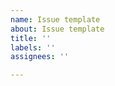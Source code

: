 ```yaml
---
name: Issue template
about: Issue template
title: ''
labels: ''
assignees: ''

---
```


<!--
Thank you for creating a new issue!

For questions, feedback or ideas please open a [discussions](https://github.com/robertodoering/harpy/discussions) instead of a new issue.
-->

<!--
When reporting a bug, please specify:
* Expected behavior
* Actual behavior
* Steps to reproduce the issue
-->
